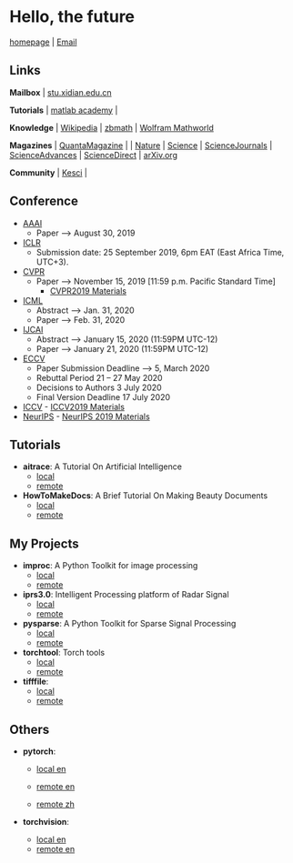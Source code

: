 # Hello, the future


[homepage](https://iridescent.ink/) | [Email](zhiliu.mind@gmail.com)

## Links


**Mailbox** | [stu.xidian.edu.cn](http://stumail.xidian.edu.cn/)

**Tutorials** | [matlab academy](https://matlabacademy.mathworks.com/) |

**Knowledge** | [Wikipedia](http://wikipedia.moesalih.com/) | [zbmath](https://zbmath.org/) | [Wolfram Mathworld](http://mathworld.wolfram.com/)

**Magazines** | [QuantaMagazine](https://www.quantamagazine.org/) |
   | [Nature](https://www.nature.com/)
   | [Science](https://science.sciencemag.org/) | [ScienceJournals](https://www.sciencemag.org/journals) | [ScienceAdvances](https://advances.sciencemag.org/)
   | [ScienceDirect](https://www.sciencedirect.com/) | [arXiv.org](https://arxiv.org/)

**Community** | [Kesci](https://www.kesci.com/) |

## Conference

- [AAAI](https://aaai.org/Conferences/AAAI-20/)
	- Paper --> August 30, 2019
- [ICLR](https://iclr.cc/Conferences/2020)
	- Submission date: 25 September 2019, 6pm EAT (East Africa Time, UTC+3).
- [CVPR](http://cvpr2020.thecvf.com/submission/timeline)
	- Paper --> November 15, 2019 [11:59 p.m. Pacific Standard Time]
        - [CVPR2019 Materials](https://github.com/extreme-assistant/cvpr2019)
- [ICML](https://icml.cc/)
	- Abstract --> Jan. 31, 2020
	- Paper --> Feb. 31, 2020
- [IJCAI](https://ijcai20.org/)
	- Abstract --> January 15, 2020 (11:59PM UTC-12)
	- Paper --> January 21, 2020 (11:59PM UTC-12)
- [ECCV](https://eccv2020.eu/)
	- Paper Submission Deadline --> 5, March 2020
	- Rebuttal Period 21 – 27 May 2020
	- Decisions to Authors 3 July 2020
	- Final Version Deadline 17 July 2020
- [ICCV](http://iccv2020.thecvf.com/)
        - [ICCV2019 Materials](https://github.com/extreme-assistant/iccv2019)
- [NeurIPS](https://nips.cc/Conferences/2020)
        - [NeurIPS 2019 Materials](https://github.com/extreme-assistant/nips2019)


## Tutorials


- **aitrace**: A Tutorial On Artificial Intelligence
	- [local](Tutorials/aitrace/html/index.html)
	- [remote](https://iridescent.ink/aitrace/index.html)
- **HowToMakeDocs**: A Brief Tutorial On Making Beauty Documents
	- [local](Tutorials/HowToMakeDocs/html/index.html)
	- [remote](https://iridescent.ink/HowToMakeDocs/index.html)


## My Projects


- **improc**: A Python Toolkit for image processing
	- [local](Projects/improc/html/index.html)
	- [remote](https://iridescent.ink/improc/index.html)
- **iprs3.0**: Intelligent Processing platform of Radar Signal
	- [local](Projects/iprs3.0/html/index.html)
	- [remote](https://iridescent.ink/iprs3.0/index.html)
- **pysparse**: A Python Toolkit for Sparse Signal Processing
	- [local](Projects/pysparse/html/index.html)
	- [remote](https://iridescent.ink/pysparse/index.html)
- **torchtool**: Torch tools
	- [local](Projects/torchtool/html/index.html)
	- [remote](https://iridescent.ink/torchtool/index.html)
- **tifffile**:
	- [local](Projects/tifffile/html/index.html)
	- [remote](https://iridescent.ink/tifffile/index.html)

## Others

- **pytorch**:
	- [local en](Projects/pytorch/html/index.html)

	- [remote en](https://pytorch.org/docs/stable/index.html)

	- [remote zh](https://pytorch-cn.readthedocs.io/zh/latest/)

- **torchvision**:
	- [local en](Projects/vision/html/index.html)
	- [remote en](https://pytorch.org/docs/master/torchvision/)


